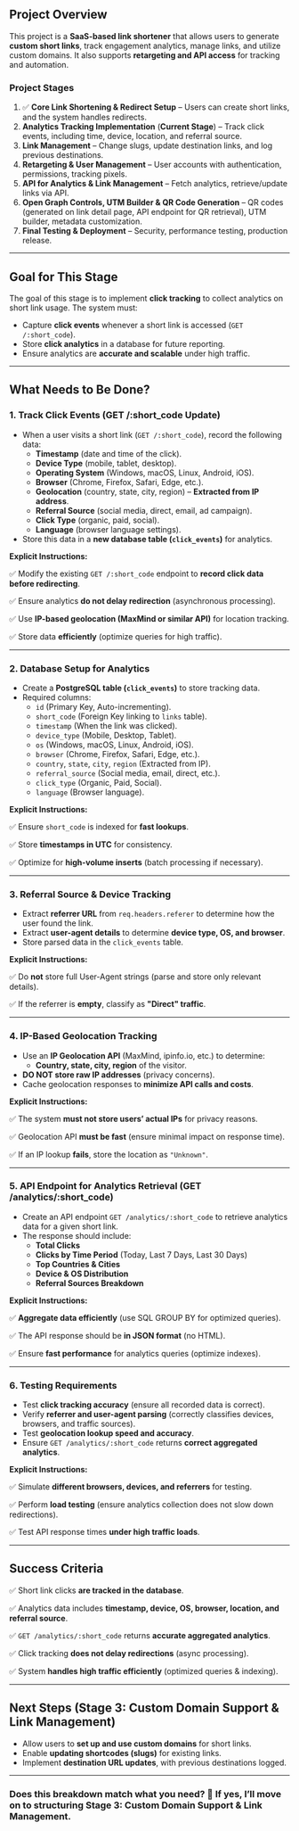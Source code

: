 ## **Project Overview**

This project is a **SaaS-based link shortener** that allows users to generate **custom short links**, track engagement analytics, manage links, and utilize custom domains. It also supports **retargeting and API access** for tracking and automation.

### **Project Stages**

1. ✅ **Core Link Shortening & Redirect Setup** – Users can create short links, and the system handles redirects.
2. **Analytics Tracking Implementation** (**Current Stage**) – Track click events, including time, device, location, and referral source.
3. **Link Management** – Change slugs, update destination links, and log previous destinations.
4. **Retargeting & User Management** – User accounts with authentication, permissions, tracking pixels.
5. **API for Analytics & Link Management** – Fetch analytics, retrieve/update links via API.
6. **Open Graph Controls, UTM Builder & QR Code Generation** – QR codes (generated on link detail page, API endpoint for QR retrieval), UTM builder, metadata customization.
7. **Final Testing & Deployment** – Security, performance testing, production release.

---

## **Goal for This Stage**

The goal of this stage is to implement **click tracking** to collect analytics on short link usage. The system must:

- Capture **click events** whenever a short link is accessed (`GET /:short_code`).
- Store **click analytics** in a database for future reporting.
- Ensure analytics are **accurate and scalable** under high traffic.

---

## **What Needs to Be Done?**

### **1. Track Click Events (GET /:short_code Update)**

- When a user visits a short link (`GET /:short_code`), record the following data:
    - **Timestamp** (date and time of the click).
    - **Device Type** (mobile, tablet, desktop).
    - **Operating System** (Windows, macOS, Linux, Android, iOS).
    - **Browser** (Chrome, Firefox, Safari, Edge, etc.).
    - **Geolocation** (country, state, city, region) – **Extracted from IP address**.
    - **Referral Source** (social media, direct, email, ad campaign).
    - **Click Type** (organic, paid, social).
    - **Language** (browser language settings).
- Store this data in a **new database table (`click_events`)** for analytics.

**Explicit Instructions:**

✅ Modify the existing `GET /:short_code` endpoint to **record click data before redirecting**.

✅ Ensure analytics **do not delay redirection** (asynchronous processing).

✅ Use **IP-based geolocation (MaxMind or similar API)** for location tracking.

✅ Store data **efficiently** (optimize queries for high traffic).

---

### **2. Database Setup for Analytics**

- Create a **PostgreSQL table (`click_events`)** to store tracking data.
- Required columns:
    - `id` (Primary Key, Auto-incrementing).
    - `short_code` (Foreign Key linking to `links` table).
    - `timestamp` (When the link was clicked).
    - `device_type` (Mobile, Desktop, Tablet).
    - `os` (Windows, macOS, Linux, Android, iOS).
    - `browser` (Chrome, Firefox, Safari, Edge, etc.).
    - `country`, `state`, `city`, `region` (Extracted from IP).
    - `referral_source` (Social media, email, direct, etc.).
    - `click_type` (Organic, Paid, Social).
    - `language` (Browser language).

**Explicit Instructions:**

✅ Ensure `short_code` is indexed for **fast lookups**.

✅ Store **timestamps in UTC** for consistency.

✅ Optimize for **high-volume inserts** (batch processing if necessary).

---

### **3. Referral Source & Device Tracking**

- Extract **referrer URL** from `req.headers.referer` to determine how the user found the link.
- Extract **user-agent details** to determine **device type, OS, and browser**.
- Store parsed data in the `click_events` table.

**Explicit Instructions:**

✅ Do **not** store full User-Agent strings (parse and store only relevant details).

✅ If the referrer is **empty**, classify as **"Direct" traffic**.

---

### **4. IP-Based Geolocation Tracking**

- Use an **IP Geolocation API** (MaxMind, ipinfo.io, etc.) to determine:
    - **Country, state, city, region** of the visitor.
- **DO NOT store raw IP addresses** (privacy concerns).
- Cache geolocation responses to **minimize API calls and costs**.

**Explicit Instructions:**

✅ The system **must not store users’ actual IPs** for privacy reasons.

✅ Geolocation API **must be fast** (ensure minimal impact on response time).

✅ If an IP lookup **fails**, store the location as `"Unknown"`.

---

### **5. API Endpoint for Analytics Retrieval (GET /analytics/:short_code)**

- Create an API endpoint `GET /analytics/:short_code` to retrieve analytics data for a given short link.
- The response should include:
    - **Total Clicks**
    - **Clicks by Time Period** (Today, Last 7 Days, Last 30 Days)
    - **Top Countries & Cities**
    - **Device & OS Distribution**
    - **Referral Sources Breakdown**

**Explicit Instructions:**

✅ **Aggregate data efficiently** (use SQL GROUP BY for optimized queries).

✅ The API response should be **in JSON format** (no HTML).

✅ Ensure **fast performance** for analytics queries (optimize indexes).

---

### **6. Testing Requirements**

- Test **click tracking accuracy** (ensure all recorded data is correct).
- Verify **referrer and user-agent parsing** (correctly classifies devices, browsers, and traffic sources).
- Test **geolocation lookup speed and accuracy**.
- Ensure `GET /analytics/:short_code` returns **correct aggregated analytics**.

**Explicit Instructions:**

✅ Simulate **different browsers, devices, and referrers** for testing.

✅ Perform **load testing** (ensure analytics collection does not slow down redirections).

✅ Test API response times **under high traffic loads**.

---

## **Success Criteria**

✅ Short link clicks **are tracked in the database**.

✅ Analytics data includes **timestamp, device, OS, browser, location, and referral source**.

✅ `GET /analytics/:short_code` returns **accurate aggregated analytics**.

✅ Click tracking **does not delay redirections** (async processing).

✅ System **handles high traffic efficiently** (optimized queries & indexing).

---

## **Next Steps (Stage 3: Custom Domain Support & Link Management)**

- Allow users to **set up and use custom domains** for short links.
- Enable **updating shortcodes (slugs)** for existing links.
- Implement **destination URL updates**, with previous destinations logged.

---

### **Does this breakdown match what you need?** 🚀 If yes, I’ll move on to structuring **Stage 3: Custom Domain Support & Link Management.**